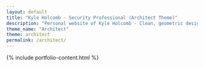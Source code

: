 ```yaml
---
layout: default
title: "Kyle Holcomb - Security Professional (Architect Theme)"
description: "Personal website of Kyle Holcomb - Clean, geometric design"
theme_name: "Architect"
theme: architect
permalink: /architect/
---
```


{% include portfolio-content.html %}